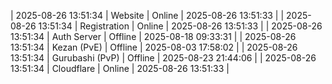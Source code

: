 | 2025-08-26 13:51:34 | Website | Online | 2025-08-26 13:51:33 |
| 2025-08-26 13:51:34 | Registration | Online | 2025-08-26 13:51:33 |
| 2025-08-26 13:51:34 | Auth Server | Offline | 2025-08-18 09:33:31 |
| 2025-08-26 13:51:34 | Kezan (PvE) | Offline | 2025-08-03 17:58:02 |
| 2025-08-26 13:51:34 | Gurubashi (PvP) | Offline | 2025-08-23 21:44:06 |
| 2025-08-26 13:51:34 | Cloudflare | Online | 2025-08-26 13:51:33 |
